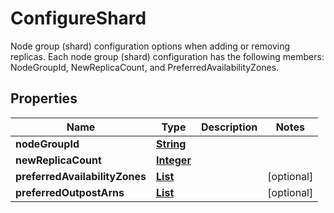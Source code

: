 

# ConfigureShard

Node group (shard) configuration options when adding or removing replicas. Each node group (shard) configuration has the following members: NodeGroupId, NewReplicaCount, and PreferredAvailabilityZones. 

## Properties

| Name | Type | Description | Notes |
|------------ | ------------- | ------------- | -------------|
|**nodeGroupId** | [**String**](String.md) |  |  |
|**newReplicaCount** | [**Integer**](Integer.md) |  |  |
|**preferredAvailabilityZones** | [**List**](List.md) |  |  [optional] |
|**preferredOutpostArns** | [**List**](List.md) |  |  [optional] |



